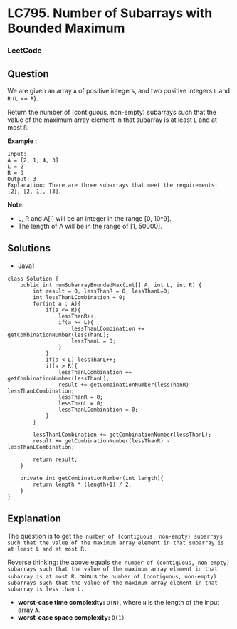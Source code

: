 # LC795. Number of Subarrays with Bounded Maximum

### LeetCode

## Question

We are given an array `A` of positive integers, and two positive integers `L` and `R` (`L <= R`).

Return the number of (contiguous, non-empty) subarrays such that the value of the maximum array element in that subarray is at least `L` and at most `R`.

**Example :**
```
Input: 
A = [2, 1, 4, 3]
L = 2
R = 3
Output: 3
Explanation: There are three subarrays that meet the requirements: [2], [2, 1], [3].
```

**Note:**

* L, R  and A[i] will be an integer in the range [0, 10^9].
* The length of A will be in the range of [1, 50000].

## Solutions

* Java1
```
class Solution {
    public int numSubarrayBoundedMax(int[] A, int L, int R) {
        int result = 0, lessThanR = 0, lessThanL=0;
        int lessThanLCombination = 0;
        for(int a : A){
            if(a <= R){
                lessThanR++;
                if(a >= L){
                    lessThanLCombination += getCombinationNumber(lessThanL);
                    lessThanL = 0;
                } 
            } 
            if(a < L) lessThanL++;
            if(a > R){
                lessThanLCombination += getCombinationNumber(lessThanL);
                result += getCombinationNumber(lessThanR) - lessThanLCombination;
                lessThanR = 0;
                lessThanL = 0;
                lessThanLCombination = 0;
            }
        }
        
        lessThanLCombination += getCombinationNumber(lessThanL);
        result += getCombinationNumber(lessThanR) - lessThanLCombination;
        
        return result;
    }
    
    private int getCombinationNumber(int length){
        return length * (length+1) / 2;
    }
}
```

## Explanation

The question is to get `the number of (contiguous, non-empty) subarrays such that the value of the maximum array element in that subarray is at least L and at most R.`

Reverse thinking: the above equals `the number of (contiguous, non-empty) subarrays such that the value of the maximum array element in that subarray is at most R.` minus `the number of (contiguous, non-empty) subarrays such that the value of the maximum array element in that subarray is less than L.`

* **worst-case time complexity:** `O(N)`, where `N` is the length of the input array `A`.
* **worst-case space complexity:** `O(1)`